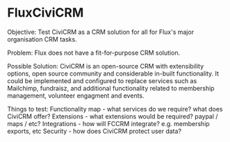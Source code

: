 # FluxCiviCRM

Objective: Test CiviCRM as a CRM solution for all for Flux's major organisation CRM tasks.

Problem: Flux does not have a fit-for-purpose CRM solution.

Possible Solution: CiviCRM is an open-source CRM with extensibility options, open source community and considerable in-built functionality. It could be implemented and configured to replace services such as Mailchimp, fundraisz, and additional functionality related to membership management, volunteer engagment and events.

Things to test:
Functionality map - what services do we require? what does CiviCRM offer?
Extensions - what extensions would be required? paypal / maps / etc?
Integrations - how will FCCRM integrate? e.g. membership exports, etc
Security - how does CiviCRM protect user data?

